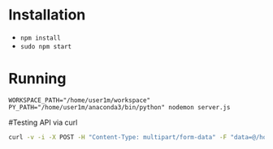 # Installation

* `npm install`
* `sudo npm start`

# Running

```
WORKSPACE_PATH="/home/user1m/workspace" PY_PATH="/home/user1m/anaconda3/bin/python" nodemon server.js
```


#Testing API via curl

```sh
curl -v -i -X POST -H "Content-Type: multipart/form-data" -F "data=@/home/user1m/workspace/api/uploads/163385.jpg" http://localhost:3000/sketch
```
